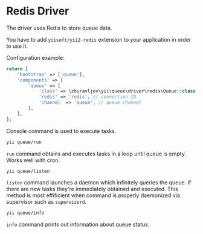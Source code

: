 Redis Driver
============

The driver uses Redis to store queue data.

You have to add `yiisoft/yii2-redis` extension to your application in order to use it.

Configuration example:

```php
return [
    'bootstrap' => ['queue'],
    'components' => [
        'queue' => [
            'class' => \zhuravljov\yii\queue\driver\redis\Queue::class,
            'redis' => 'redis', // connection ID
            'channel' => 'queue', // queue channel
        ],
    ],
];
```

Console command is used to execute tasks.

```bash
yii queue/run
```

`run` command obtains and executes tasks in a loop until queue is empty. Works well with cron.

```bash
yii queue/listen
```

`listen` command launches a daemon which infinitely queries the queue. If there are new tasks they're immediately
obtained and executed. This method is most effificient when command is properly daemonized via supervisor such as
`supervisord`.

```bash
yii queue/info
```

`info` command prints out information about queue status.
